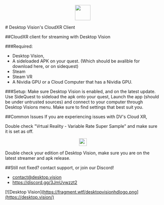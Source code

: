 <p align="center"><img src="https://desktop.vision/assets/f7ad45b102da63dd841289c75c83128a.svg" height="50"></p>
# Desktop Vision's CloudXR Client

##CloudXR client for streaming with Desktop Vision

###Required:
 - Desktop Vision,
- A sideloaded APK on your quest. (Which should be avalible for download here, or on sidequest)
- Steam
- Steam VR
- A Nividia GPU or a Cloud Computer that has a Nividia GPU.

###Setup:
Make sure Desktop Vision is enabled, and on the latest update.
Use SideQuest to sideload the apk onto your quest, Launch the app (should be under untrusted sources) and connect to your computer through Desktop Visions menu.
Make sure to find settings that best suit you.

##Common Issues
If you are experiencing issues with DV's Cloud XR,

Double check "Vrtual Reality - Variable Rate Super Sample" and make sure it is set as off.
<p align="center"><img src="https://cdn.discordapp.com/attachments/1085354847144001586/1098083378848354334/image.png" height="25"></p>

Double check your edition of Desktop Vision, make sure you are on the latest streamer and apk release.

##Still not fixed? contact support, or join our Discord!
 - contact@desktop.vision
- https://discord.gg/3JmUvwzzt2

[![Desktop Vision](https://fragment.wtf/desktopvisionhdlogo.png](https://desktop.vision/)
